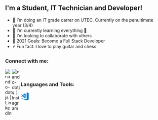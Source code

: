 ## I'm a Student, IT Technician and Developer!

- 🔭 I’m doing an IT grade carrer on UTEC. Currently on the penultimate year (3/4)
- 🌱 I’m currently learning everything 🤣
- 👯 I’m looking to collaborate with others
- 🥅 2021 Goals: Become a Full Stack Developer
- ⚡ Fun fact: I love to play guitar and chess


### Connect with me:


[<img align="left" alt="nando-dotjs | LinkedIn" width="22px" src="https://i.imgur.com/WqP5qcE.png" />][linkedin]
[<img align="left" alt="nando-dotjs | Instagram" width="28px" src="https://i.imgur.com/NgZJYSe.png" />][instagram]


<br />

### Languages and Tools:

<img align="left" alt="Visual Studio Code" width="26px" src="https://raw.githubusercontent.com/github/explore/80688e429a7d4ef2fca1e82350fe8e3517d3494d/topics/visual-studio-code/visual-studio-code.png" />



[instagram]: https://www.instagram.com/fer_perezuy
[linkedin]: https://www.linkedin.com/in/fernando-perez-pintos/
